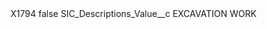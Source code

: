 <?xml version="1.0" encoding="UTF-8"?>
<CustomMetadata xmlns="http://soap.sforce.com/2006/04/metadata" xmlns:xsi="http://www.w3.org/2001/XMLSchema-instance" xmlns:xsd="http://www.w3.org/2001/XMLSchema">
    <label>X1794</label>
    <protected>false</protected>
    <values>
        <field>SIC_Descriptions_Value__c</field>
        <value xsi:type="xsd:string">EXCAVATION WORK</value>
    </values>
</CustomMetadata>
